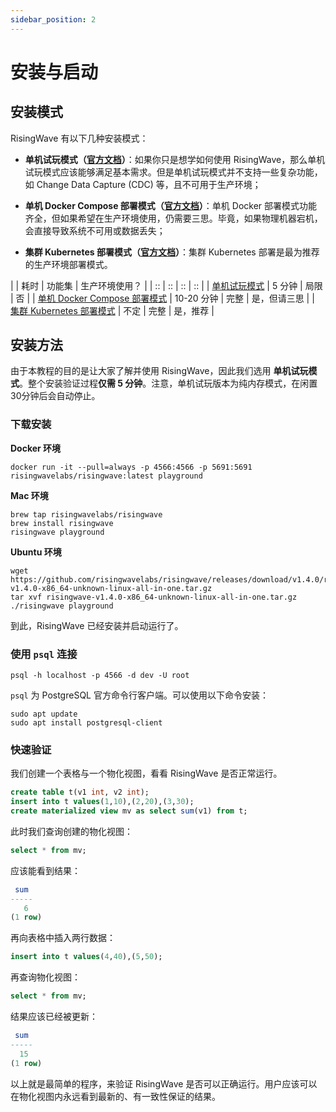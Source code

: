 ```yaml
---
sidebar_position: 2
---
```


# 安装与启动

## 安装模式

RisingWave 有以下几种安装模式：

- **单机试玩模式（[官方文档](https://docs.risingwave.com/docs/current/risingwave-trial/?method=overview)）**：如果你只是想学如何使用 RisingWave，那么单机试玩模式应该能够满足基本需求。但是单机试玩模式并不支持一些复杂功能，如 Change Data Capture (CDC) 等，且不可用于生产环境；

- **单机 Docker Compose 部署模式（[官方文档](https://docs.risingwave.com/docs/current/risingwave-trial/?method=docker-compose)）**：单机 Docker 部署模式功能齐全，但如果希望在生产环境使用，仍需要三思。毕竟，如果物理机器宕机，会直接导致系统不可用或数据丢失；

- **集群 Kubernetes 部署模式（[官方文档](https://docs.risingwave.com/docs/dev/risingwave-kubernetes/)）**：集群 Kubernetes 部署是最为推荐的生产环境部署模式。

|  | 耗时 | 功能集 | 生产环境使用？ |
| :: | :: | :: | :: |
|  [单机试玩模式](https://docs.risingwave.com/docs/current/risingwave-trial/?method=overview)   |  5 分钟      | 局限 | 否 |
|  [单机 Docker Compose 部署模式](https://docs.risingwave.com/docs/current/risingwave-trial/?method=docker-compose)  | 10-20 分钟        | 完整 | 是，但请三思 |
|  [集群 Kubernetes 部署模式](https://docs.risingwave.com/docs/dev/risingwave-kubernetes/)  | 不定        | 完整 | 是，推荐 |

## 安装方法

由于本教程的目的是让大家了解并使用 RisingWave，因此我们选用 **单机试玩模式**。整个安装验证过程**仅需 5 分钟**。注意，单机试玩版本为纯内存模式，在闲置30分钟后会自动停止。

### 下载安装

**Docker 环境**

```shell
docker run -it --pull=always -p 4566:4566 -p 5691:5691 risingwavelabs/risingwave:latest playground
```

**Mac 环境**

```shell
brew tap risingwavelabs/risingwave
brew install risingwave
risingwave playground
```

**Ubuntu 环境**

```shell
wget https://github.com/risingwavelabs/risingwave/releases/download/v1.4.0/risingwave-v1.4.0-x86_64-unknown-linux-all-in-one.tar.gz
tar xvf risingwave-v1.4.0-x86_64-unknown-linux-all-in-one.tar.gz
./risingwave playground
```

到此，RisingWave 已经安装并启动运行了。

### 使用 `psql` 连接

```shell
psql -h localhost -p 4566 -d dev -U root
```

`psql` 为 PostgreSQL 官方命令行客户端。可以使用以下命令安装：

```shell
sudo apt update
sudo apt install postgresql-client
```

### 快速验证

我们创建一个表格与一个物化视图，看看 RisingWave 是否正常运行。

```sql
create table t(v1 int, v2 int);
insert into t values(1,10),(2,20),(3,30);
create materialized view mv as select sum(v1) from t;
```

此时我们查询创建的物化视图：

```sql
select * from mv;
```

应该能看到结果：

```sql
 sum
-----
   6
(1 row)
```

再向表格中插入两行数据：

```sql
insert into t values(4,40),(5,50);
```

再查询物化视图：

```sql
select * from mv;
```

结果应该已经被更新：

```sql
 sum
-----
  15
(1 row)
```

以上就是最简单的程序，来验证 RisingWave 是否可以正确运行。用户应该可以在物化视图内永远看到最新的、有一致性保证的结果。
